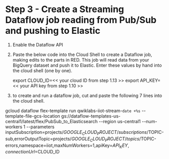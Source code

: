 # Step 3 - Create a Streaming Dataflow job reading from Pub/Sub and pushing to Elastic

1. Enable the Dataflow API

2.  Paste the below code into the Cloud Shell to create a Dataflow job, making edits to the parts in RED.
   This job will read data from your BigQuery dataset and push it to Elastic.
   Enter these values by hand into the cloud shell (one by one).

    export CLOUD_ID=<< your cloud ID from step 1.13 >>
    export API_KEY=<< your API key from step 1.10 >>

3. to create and run a dataflow job, 
cut and paste the following 7 lines into the cloud shell.

gcloud dataflow flex-template run qwiklabs-iiot-stream-`date +%s` --template-file-gcs-location gs://dataflow-templates-us-central1/latest/flex/PubSub_to_Elasticsearch --region us-central1 --num-workers 1 --parameters inputSubscription=projects/$GOOGLE_CLOUD_PROJECT/subscriptions/$TOPIC-sub,errorOutputTopic=projects/$GOOGLE_CLOUD_PROJECT/topics/$TOPIC-errors,namespace=iiot,maxNumWorkers=1,apiKey=$API_KEY,connectionUrl=$CLOUD_ID
